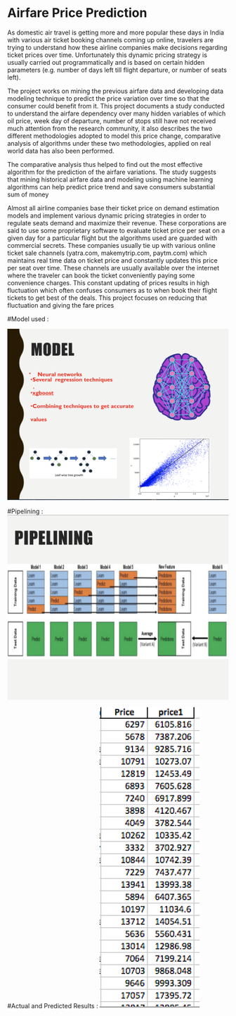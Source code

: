 # Airfare Price Prediction


   

As domestic air travel is getting more and more popular
these days in India with various air ticket booking channels
coming up online, travelers are trying to understand how
these airline companies make decisions regarding ticket
prices over time. Unfortunately this dynamic pricing
strategy is usually carried out programmatically and is
based on certain hidden parameters (e.g. number of days
left till flight departure, or number of seats left). 

The project
works on mining the previous airfare data and developing
data modeling technique to predict the price variation over
time so that the consumer could benefit from it. This
project documents a study conducted to understand the
airfare dependency over many hidden variables of which
oil price, week day of departure, number of stops still have
not received much attention from the research community,
it also describes the two different methodologies adopted
to model this price change, comparative analysis of
algorithms under these two methodologies, applied on real
world data has also been performed. 

The comparative
analysis thus helped  to find out the most effective
algorithm for the prediction of the airfare variations. The
study suggests that mining historical airfare data and
modeling using machine learning algorithms can help
predict price trend and save consumers substantial sum of
money


Almost all airline companies base their ticket price on demand
estimation models and implement various dynamic pricing
strategies in order to regulate seats demand and maximize their
revenue. These corporations are said to use some proprietary
software to evaluate ticket price per seat on a given day for a
particular flight but the algorithms used are guarded with
commercial secrets. These companies usually tie up with various
online ticket sale channels (yatra.com, makemytrip.com,
paytm.com) which maintains real time data on ticket price and
constantly updates this price per seat over time. These channels
are usually available over the internet where the traveler can
book the ticket conveniently paying some convenience charges.
This constant updating of prices results in high fluctuation
which often confuses consumers as to when book their flight
tickets to get best of the deals. This project focuses on reducing
that fluctuation and giving the fare prices



#Model used : 

![alt text](model.png)

#Pipelining :
![alt text](pipelining.png)

#Actual and Predicted Results : 
![alt text](results.png)


